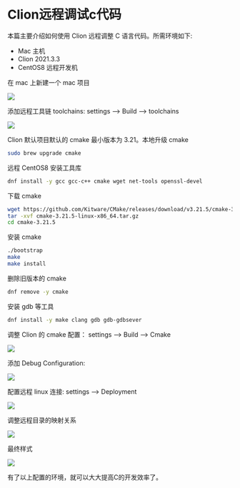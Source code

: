 # Clion远程调试c代码


本篇主要介绍如何使用 Clion 远程调整 C 语言代码。所需环境如下:
- Mac 主机
- Clion 2021.3.3
- CentOS8 远程开发机

在 mac 上新建一个 mac 项目

![](https://raw.githubusercontent.com/xingyys/myblog/main/posts/../images/20220216163516.png)

添加远程工具链 toolchains: settings --> Build --> toolchains

![](https://raw.githubusercontent.com/xingyys/myblog/main/posts/../images/20220216164638.png)

Clion 默认项目默认的 cmake 最小版本为 3.21。本地升级 cmake
```bash
sudo brew upgrade cmake
```

远程 CentOS8 安装工具库
```bash
dnf install -y gcc gcc-c++ cmake wget net-tools openssl-devel
```
下载 cmake
```bash
wget https://github.com/Kitware/CMake/releases/download/v3.21.5/cmake-3.21.5-linux-x86_64.tar.gz
tar -xvf cmake-3.21.5-linux-x86_64.tar.gz
cd cmake-3.21.5
```
安装 cmake
```bash
./bootstrap
make 
make install
```
删除旧版本的 cmake
```bash
dnf remove -y cmake
```
安装 gdb 等工具
```bash
dnf install -y make clang gdb gdb-gdbsever
```
调整 Clion 的 cmake 配置： settings --> Build --> Cmake

![](https://raw.githubusercontent.com/xingyys/myblog/main/posts/../images/20220216165622.png)

添加 Debug Configuration:

![](https://raw.githubusercontent.com/xingyys/myblog/main/posts/../images/20220216170245.png)

配置远程 linux 连接: settings --> Deployment

![](https://raw.githubusercontent.com/xingyys/myblog/main/posts/../images/20220216171652.png)

调整远程目录的映射关系

![](https://raw.githubusercontent.com/xingyys/myblog/main/posts/../images/20220216171706.png)

最终样式

![](https://raw.githubusercontent.com/xingyys/myblog/main/posts/../images/20220216171750.png)

有了以上配置的环境，就可以大大提高C的开发效率了。

